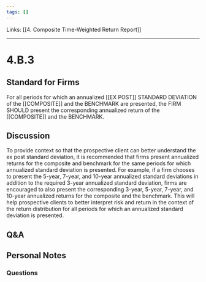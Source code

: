 ```yaml
---
tags: []
---
```

Links: [[4. Composite Time-Weighted Return Report]]
___
# 4.B.3
## Standard for Firms
For all periods for which an annualized [[EX POST]] STANDARD DEVIATION of the [[COMPOSITE]] and the BENCHMARK are presented, the FIRM SHOULD present the corresponding annualized return of the [[COMPOSITE]] and the BENCHMARK.
## Discussion
To provide context so that the prospective client can better understand the ex post standard deviation, it is recommended that firms present annualized returns for the composite and benchmark for the same periods for which annualized standard deviation is presented. For example, if a firm chooses to present the 5-year, 7-year, and 10-year annualized standard deviations in addition to the required 3-year annualized standard deviation, firms are encouraged to also present the corresponding 3-year, 5-year, 7-year, and 10-year annualized returns for the composite and the benchmark. This will help prospective clients to better interpret risk and return in the context of the return distribution for all periods for which an annualized standard deviation is presented.
## Q&A

## Personal Notes

### Questions